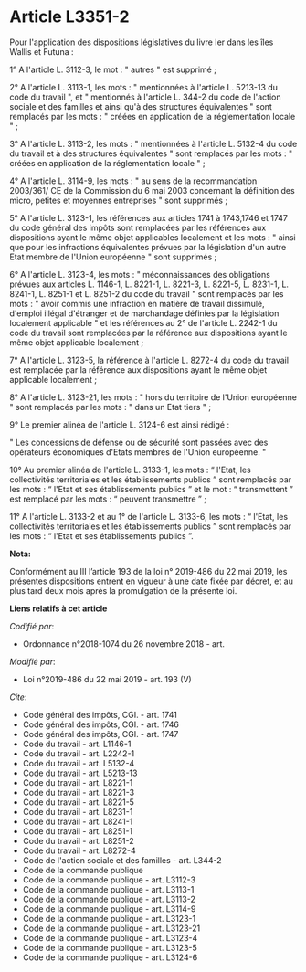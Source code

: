 # Article L3351-2

Pour l'application des dispositions législatives du livre Ier dans les îles Wallis et Futuna :

1° A l'article L. 3112-3, le mot : " autres " est supprimé ;

2° A l'article L. 3113-1, les mots : " mentionnées à l'article L. 5213-13 du code du travail ", et " mentionnés à l'article
L. 344-2 du code de l'action sociale et des familles et ainsi qu'à des structures équivalentes " sont remplacés par les
mots : " créées en application de la réglementation locale " ;

3° A l'article L. 3113-2, les mots : " mentionnées à l'article L. 5132-4 du code du travail et à des structures équivalentes
" sont remplacés par les mots : " créées en application de la réglementation locale " ;

4° A l'article L. 3114-9, les mots : " au sens de la recommandation 2003/361/ CE de la Commission du 6 mai 2003 concernant la
définition des micro, petites et moyennes entreprises " sont supprimés ;

5° A l'article L. 3123-1, les références aux articles 1741 à 1743,1746 et 1747 du code général des impôts sont remplacées par
les références aux dispositions ayant le même objet applicables localement et les mots : " ainsi que pour les infractions
équivalentes prévues par la législation d'un autre Etat membre de l'Union européenne " sont supprimés ;

6° A l'article L. 3123-4, les mots : " méconnaissances des obligations prévues aux articles L. 1146-1, L. 8221-1, L. 8221-3,
L. 8221-5, L. 8231-1, L. 8241-1, L. 8251-1 et L. 8251-2 du code du travail " sont remplacés par les mots : " avoir commis une
infraction en matière de travail dissimulé, d'emploi illégal d'étranger et de marchandage définies par la législation
localement applicable " et les références au 2° de l'article L. 2242-1 du code du travail sont remplacées par la référence
aux dispositions ayant le même objet applicable localement ;

7° A l'article L. 3123-5, la référence à l'article L. 8272-4 du code du travail est remplacée par la référence aux
dispositions ayant le même objet applicable localement ;

8° A l'article L. 3123-21, les mots : " hors du territoire de l'Union européenne " sont remplacés par les mots : " dans un
Etat tiers " ;

9° Le premier alinéa de l'article L. 3124-6 est ainsi rédigé :

" Les concessions de défense ou de sécurité sont passées avec des opérateurs économiques d'Etats membres de l'Union
européenne. "

10° Au premier alinéa de l'article L. 3133-1, les mots : “ l'Etat, les collectivités territoriales et les établissements
publics ” sont remplacés par les mots : “ l'Etat et ses établissements publics ” et le mot : “ transmettent ” est remplacé
par les mots : “ peuvent transmettre ” ;

11° A l'article L. 3133-2 et au 1° de l'article L. 3133-6, les mots : “ l'Etat, les collectivités territoriales et les
établissements publics ” sont remplacés par les mots : “ l'Etat et ses établissements publics ”.

**Nota:**

Conformément au III l’article 193 de la loi n° 2019-486 du 22 mai 2019, les présentes dispositions entrent en vigueur à une
date fixée par décret, et au plus tard deux mois après la promulgation de la présente loi.

**Liens relatifs à cet article**

_Codifié par_:

  - Ordonnance n°2018-1074 du 26 novembre 2018 - art.

_Modifié par_:

  - Loi n°2019-486 du 22 mai 2019 - art. 193 (V)

_Cite_:

  - Code général des impôts, CGI. - art. 1741
  - Code général des impôts, CGI. - art. 1746
  - Code général des impôts, CGI. - art. 1747
  - Code du travail - art. L1146-1
  - Code du travail - art. L2242-1
  - Code du travail - art. L5132-4
  - Code du travail - art. L5213-13
  - Code du travail - art. L8221-1
  - Code du travail - art. L8221-3
  - Code du travail - art. L8221-5
  - Code du travail - art. L8231-1
  - Code du travail - art. L8241-1
  - Code du travail - art. L8251-1
  - Code du travail - art. L8251-2
  - Code du travail - art. L8272-4
  - Code de l'action sociale et des familles - art. L344-2
  - Code de la commande publique
  - Code de la commande publique - art. L3112-3
  - Code de la commande publique - art. L3113-1
  - Code de la commande publique - art. L3113-2
  - Code de la commande publique - art. L3114-9
  - Code de la commande publique - art. L3123-1
  - Code de la commande publique - art. L3123-21
  - Code de la commande publique - art. L3123-4
  - Code de la commande publique - art. L3123-5
  - Code de la commande publique - art. L3124-6
